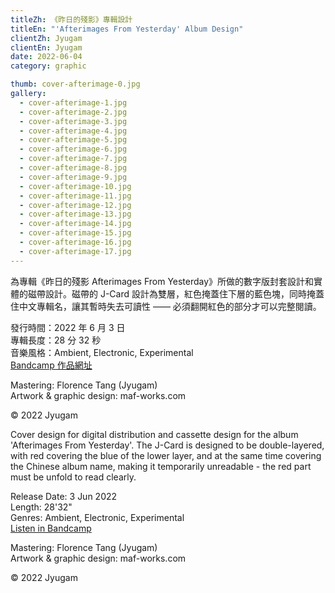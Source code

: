 ```yaml
---
titleZh: 《昨日的殘影》專輯設計
titleEn: "'Afterimages From Yesterday' Album Design"
clientZh: Jyugam
clientEn: Jyugam
date: 2022-06-04
category: graphic

thumb: cover-afterimage-0.jpg
gallery:
  - cover-afterimage-1.jpg
  - cover-afterimage-2.jpg
  - cover-afterimage-3.jpg
  - cover-afterimage-4.jpg
  - cover-afterimage-5.jpg
  - cover-afterimage-6.jpg
  - cover-afterimage-7.jpg
  - cover-afterimage-8.jpg
  - cover-afterimage-9.jpg
  - cover-afterimage-10.jpg
  - cover-afterimage-11.jpg
  - cover-afterimage-12.jpg
  - cover-afterimage-13.jpg
  - cover-afterimage-14.jpg
  - cover-afterimage-15.jpg
  - cover-afterimage-16.jpg
  - cover-afterimage-17.jpg
---
```


為專輯《昨日的殘影 Afterimages From Yesterday》所做的數字版封套設計和實體的磁帶設計。磁帶的 J-Card 設計為雙層，紅色掩蓋住下層的藍色塊，同時掩蓋住中文專輯名，讓其暫時失去可讀性 —— 必須翻開紅色的部分才可以完整閱讀。

發行時間：2022 年 6 月 3 日<br/>
專輯長度：28 分 32 秒<br/>
音樂風格：Ambient, Electronic, Experimental<br/>
[Bandcamp 作品網址](https://jyugam.bandcamp.com/album/afterimages-from-yesterday-2)<br/>

Mastering: Florence Tang (Jyugam)<br/>
Artwork & graphic design: maf-works.com

© 2022 Jyugam

<!-- lang -->

Cover design for digital distribution and cassette design for the album 'Afterimages From Yesterday'. The J-Card is designed to be double-layered, with red covering the blue of the lower layer, and at the same time covering the Chinese album name, making it temporarily unreadable - the red part must be unfold to read clearly.

Release Date: 3 Jun 2022<br/>
Length: 28'32"<br/>
Genres: Ambient, Electronic, Experimental<br/>
[Listen in Bandcamp](https://jyugam.bandcamp.com/album/afterimages-from-yesterday-2)<br/>

Mastering: Florence Tang (Jyugam)<br/>
Artwork & graphic design: maf-works.com

© 2022 Jyugam
